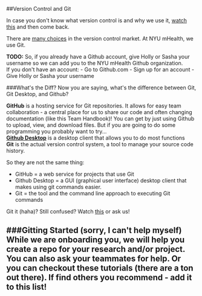 ##Version Control and Git

In case you don't know what version control is and why we use it, [watch this](http://git-scm.com/video/what-is-version-control) and then come back.

There are [many choices](https://en.wikipedia.org/wiki/Comparison_of_version_control_software) in the version control market. At NYU mHealth, we use Git. 

**TODO:**
So, if you already have a Github account, give Holly or Sasha your username so we can add you to the NYU mHealth Github organization.  
If you don't have an account:
    - Go to Github.com
    - Sign up for an account
     - Give Holly or Sasha your username

###What's the Diff?
Now you are saying, what's the difference between Git, Git Desktop, and Github? 

**GitHub** is a hosting service for Git repositories. It allows for easy team collaboration - a central place for us to share our code and often changing documentation (like this Team Handbook)! You can get by just using Github to upload, view, and download files. But if you are going to do some programming you probably want to try...  
**[Github Desktop](https://desktop.github.com/)** is a desktop client that allows you to do most functions   
**Git** is the actual version control system, a tool to manage your source code history.   

So they are not the same thing: 
- GitHub = a web service for projects that use Git
- Github Desktop = a GUI (graphical user interface) desktop client that makes using git commands easier.
- Git = the tool and the command line approach to executing Git commands

Git it (haha)? Still confused? Watch [this](https://www.youtube.com/watch?v=xKVlZ3wFVKA) or ask us!

###Gitting Started (sorry, I can't help myself)
While we are onboarding you, we will help you create a repo for your research and/or project. You can also ask your teammates for help. Or you can checkout these tutorials (there are a ton out there). If find others you recommend - add it to this list!
- 

